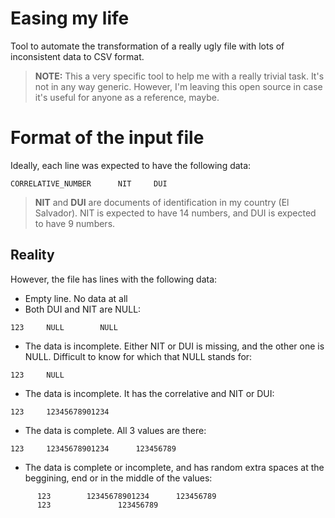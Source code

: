 # Easing my life
Tool to automate the transformation of a really ugly file with lots of inconsistent data to CSV format.

> **NOTE:** This a very specific tool to help me with a really trivial task. It's not in any way generic. However, I'm leaving this open source in case it's useful for anyone as a reference, maybe.

# Format of the input file

Ideally, each line was expected to have the following data:

```
CORRELATIVE_NUMBER      NIT     DUI
```
> **NIT** and **DUI** are documents of identification in my country (El Salvador). NIT is expected to have 14 numbers, and DUI is expected to have 9 numbers.

## Reality 

However, the file has lines with the following data:

- Empty line. No data at all
- Both DUI and NIT are NULL:
```
123     NULL        NULL
```
- The data is incomplete. Either NIT or DUI is missing, and the other one is NULL. Difficult to know for which that NULL stands for:
```
123     NULL
```
- The data is incomplete. It has the correlative and NIT or DUI:
```
123     12345678901234
```
- The data is complete. All 3 values are there:
```
123     12345678901234      123456789
```
- The data is complete or incomplete, and has random extra spaces at the beggining, end or in the middle of the values:
```
      123        12345678901234      123456789   
      123               123456789   
```
